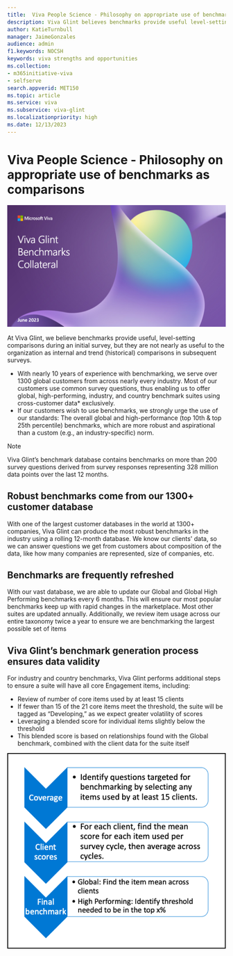 ```yaml
---
title:  Viva People Science - Philosophy on appropriate use of benchmarks as comparisons
description: Viva Glint believes benchmarks provide useful level-setting comparisons during an initial survey, but are not nearly as useful to the organization as internal and historical comparisons in subsequent surveys.
author: KatieTurnbull
manager: JaimeGonzales
audience: admin
f1.keywords: NOCSH
keywords: viva strengths and opportunities
ms.collection:  
- m365initiative-viva
- selfserve 
search.appverid: MET150 
ms.topic: article
ms.service: viva
ms.subservice: viva-glint
ms.localizationpriority: high
ms.date: 12/13/2023
---
```


# Viva People Science - Philosophy on appropriate use of benchmarks as comparisons

![This resource is published by the Viva Glint People Science team.](Viva/media/glint/reports/benchmark-cover-image.png)

At Viva Glint, we believe benchmarks provide useful, level-setting comparisons during an initial survey, but they are not nearly as useful to the organization as internal and trend (historical) comparisons in subsequent surveys. 

- With nearly 10 years of experience with benchmarking, we serve over 1300 global customers from across nearly every industry. Most of our customers use common survey questions, thus enabling us to offer global, high-performing, industry, and country benchmark suites using cross-customer data* exclusively.
- If our customers wish to use benchmarks, we strongly urge the use of our standards: The overall global and high-performance (top 10th & top 25th percentile) benchmarks, which are more robust and aspirational than a custom (e.g., an industry-specific) norm.

>[!NOTE]
> Viva Glint’s benchmark database contains benchmarks on more than 200 survey questions derived from survey responses representing 328 million data points over the last 12 months.

## Robust benchmarks come from our 1300+ customer database

With one of the largest customer databases in the world at 1300+ companies, Viva Glint can produce the most robust benchmarks in the industry using a rolling 12-month database. 
We know our clients' data, so we can answer questions we get from customers about composition of the data, like how many companies are represented, size of companies, etc.

## Benchmarks are frequently refreshed

With our vast database, we are able to update our Global and Global High Performing benchmarks every 6 months. This will ensure our most popular benchmarks keep up with rapid changes in the marketplace. Most other suites are updated annually.
Additionally, we review item usage across our entire taxonomy twice a year to ensure we are benchmarking the largest possible set of items

## Viva Glint’s benchmark generation process ensures data validity

For industry and country benchmarks, Viva Glint performs additional steps to ensure a suite will have all core Engagement items, including:
-	Review of number of core items used by at least 15 clients
 -	If fewer than 15 of the 21 core items meet the threshold, the suite will be tagged as “Developing,” as we expect greater volatility of scores
-	Leveraging a blended score for individual items slightly below the threshold
 - 	This blended score is based on relationships found with the Global benchmark, combined with the client data for the suite itself

![Viva Glint ensures that your benchmark suite includes all core Engagement items.](Viva/media/glint/reports/benchmark-arrows.png)
